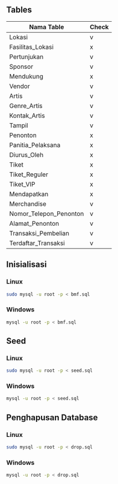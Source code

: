 ## Tables
| Nama Table | Check |
|---------------------| ---- |
| Lokasi | v |
| Fasilitas_Lokasi | x | 
| Pertunjukan | v |
| Sponsor | v |
| Mendukung | x |
| Vendor | v |
| Artis | v |
| Genre_Artis | v |
| Kontak_Artis | v |
| Tampil | v |
| Penonton | x |
| Panitia_Pelaksana | x |
| Diurus_Oleh | x |
| Tiket | x |
| Tiket_Reguler | x | 
| Tiket_VIP | x | 
| Mendapatkan | x | 
| Merchandise | v | 
| Nomor_Telepon_Penonton | v | 
| Alamat_Penonton | v | 
| Transaksi_Pembelian | v | 
| Terdaftar_Transaksi | v | 

## Inisialisasi
### Linux
```bash
sudo mysql -u root -p < bmf.sql
```
### Windows
```bash
mysql -u root -p < bmf.sql
```


## Seed
### Linux
```bash
sudo mysql -u root -p < seed.sql
```

### Windows
```bash
mysql -u root -p < seed.sql
```
## Penghapusan Database
### Linux
```bash
sudo mysql -u root -p < drop.sql
```

### Windows
```bash
mysql -u root -p < drop.sql
```